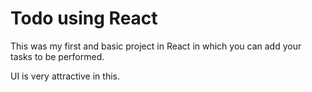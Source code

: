 # Todo using React

This was my first and basic project in React in which you can add your tasks to be performed.

UI is very attractive in this.





















































